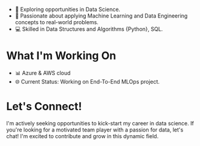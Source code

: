 - 🌱 Exploring opportunities in Data Science.
- 🔭 Passionate about applying Machine Learning and Data Engineering concepts to real-world problems.
- 💻 Skilled in Data Structures and Algorithms {Python}, SQL. 
# What I'm Working On
- 📊 Azure & AWS cloud
- 🌐 Current Status: Working on End-To-End MLOps project.

# Let's Connect!

I'm actively seeking opportunities to kick-start my career in data science. If you're looking for a motivated team player with a passion for data, let's chat! I'm excited to contribute and grow in this dynamic field.

<!---
Pradipwasre/Pradipwasre is a ✨ special ✨ repository because its `README.md` (this file) appears on your GitHub profile.
You can click the Preview link to take a look at your changes.
--->
